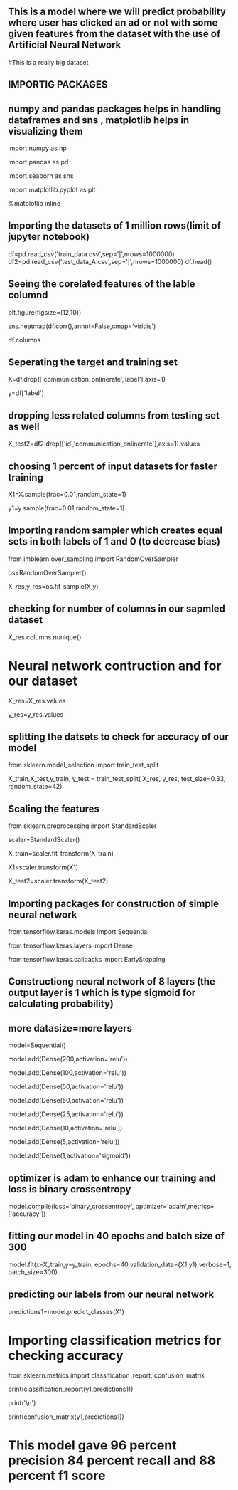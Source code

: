 ## This is a model where we will predict probability where user has clicked an ad or not with some given features from the dataset with the use of Artificial Neural Network
#This is a really big dataset

## IMPORTIG PACKAGES
## numpy and pandas packages helps in handling dataframes and sns , matplotlib helps in visualizing them 

import numpy as np

import pandas as pd

import seaborn as sns

import matplotlib.pyplot as plt

%matplotlib inline

## Importing the datasets of 1 million rows(limit of jupyter notebook)

df=pd.read_csv('train_data.csv',sep='|',nrows=1000000)
df2=pd.read_csv('test_data_A.csv',sep='|',nrows=1000000)
df.head()

## Seeing the corelated features of the lable columnd

plt.figure(figsize=(12,10))

sns.heatmap(df.corr(),annot=False,cmap='viridis')

df.columns

## Seperating the target and training set

X=df.drop(['communication_onlinerate','label'],axis=1)

y=df['label']

## dropping less related columns from testing set as well

X_test2=df2.drop(['id','communication_onlinerate'],axis=1).values

## choosing 1 percent of input datasets for faster training

X1=X.sample(frac=0.01,random_state=1)

y1=y.sample(frac=0.01,random_state=1)

## Importing random sampler which creates equal sets in both labels of 1 and 0 (to decrease bias)

from imblearn.over_sampling import RandomOverSampler

os=RandomOverSampler()

X_res,y_res=os.fit_sample(X,y)
## checking for number of columns in our sapmled dataset
X_res.columns.nunique()

# Neural network contruction and for our dataset
X_res=X_res.values

y_res=y_res.values

## splitting the datsets to check for accuracy of our model

from sklearn.model_selection import train_test_split

X_train,X_test,y_train, y_test = train_test_split( X_res, y_res, test_size=0.33, random_state=42)

## Scaling the features
from sklearn.preprocessing import StandardScaler

scaler=StandardScaler()

X_train=scaler.fit_transform(X_train)

X1=scaler.transform(X1)

X_test2=scaler.transform(X_test2)

## Importing packages for construction of simple neural network

from tensorflow.keras.models import Sequential

from tensorflow.keras.layers import Dense

from tensorflow.keras.callbacks import EarlyStopping

## Constructiong neural network of 8 layers (the output layer is 1 which is type sigmoid for calculating probability)
## more datasize=more layers

model=Sequential()

model.add(Dense(200,activation='relu'))

model.add(Dense(100,activation='relu'))

model.add(Dense(50,activation='relu'))

model.add(Dense(50,activation='relu'))

model.add(Dense(25,activation='relu'))

model.add(Dense(10,activation='relu'))

model.add(Dense(5,activation='relu'))

model.add(Dense(1,activation='sigmoid'))

## optimizer is adam to enhance our training and loss is binary crossentropy 

model.compile(loss='binary_crossentropy', optimizer='adam',metrics=['accuracy'])

## fitting our model in 40 epochs and batch size of 300

model.fit(x=X_train,y=y_train, epochs=40,validation_data=(X1,y1),verbose=1, batch_size=300)

## predicting our labels from our neural network

predictions1=model.predict_classes(X1)
 # Importing classification metrics for checking accuracy
 from sklearn.metrics import classification_report, confusion_matrix

print(classification_report(y1,predictions1))

print('\n')

print(confusion_matrix(y1,predictions1))

# This model gave 96 percent precision 84 percent recall and 88 percent f1 score
